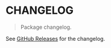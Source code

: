 # CHANGELOG

> Package changelog.

See [GitHub Releases](https://github.com/stdlib-js/math-iter-special-trigamma/releases) for the changelog.